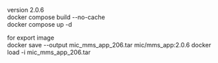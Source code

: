 version 2.0.6\
docker compose build --no-cache\
docker compose up -d

for export image\
docker save --output mic_mms_app_206.tar mic/mms_app:2.0.6 
docker load -i mic_mms_app_206.tar
